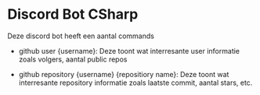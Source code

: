 # Discord Bot CSharp


Deze discord bot heeft een aantal commands

- github user {username}: 
Deze toont wat interresante user informatie zoals volgers, aantal public repos

- github repository {username} {repositiory name}: 
Deze toont wat interresante repository informatie zoals laatste commit, aantal stars, etc.
